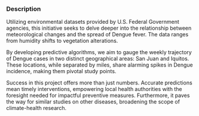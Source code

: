 <div class='PortMarker'>

### Description

<div class='StyledHR StyledHRProjects'></div>

Utilizing environmental datasets provided by U.S. Federal Government agencies, this initiative seeks to delve deeper into the relationship between meteorological changes and the spread of Dengue fever. The data ranges from humidity shifts to vegetation alterations.

By developing predictive algorithms, we aim to gauge the weekly trajectory of Dengue cases in two distinct geographical areas: San Juan and Iquitos. These locations, while separated by miles, share alarming spikes in Dengue incidence, making them pivotal study points.

Success in this project offers more than just numbers. Accurate predictions mean timely interventions, empowering local health authorities with the foresight needed for impactful preventive measures. Furthermore, it paves the way for similar studies on other diseases, broadening the scope of climate-health research.

</div>